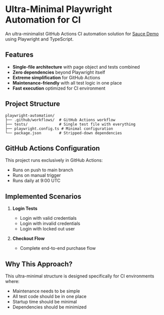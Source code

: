 # Ultra-Minimal Playwright Automation for CI

An ultra-minimalist GitHub Actions CI automation solution for [Sauce Demo](https://www.saucedemo.com/) using Playwright and TypeScript.

## Features

- **Single-file architecture** with page object and tests combined
- **Zero dependencies** beyond Playwright itself
- **Extreme simplification** for GitHub Actions
- **Maintenance-friendly** with all test logic in one place
- **Fast execution** optimized for CI environment

## Project Structure

```
playwright-automation/
├── .github/workflows/  # GitHub Actions workflow
├── tests/              # Single test file with everything
├── playwright.config.ts # Minimal configuration
└── package.json        # Stripped-down dependencies
```

## GitHub Actions Configuration

This project runs exclusively in GitHub Actions:

- Runs on push to main branch
- Runs on manual trigger
- Runs daily at 9:00 UTC

## Implemented Scenarios

1. **Login Tests**
   - Login with valid credentials
   - Login with invalid credentials
   - Login with locked out user

2. **Checkout Flow**
   - Complete end-to-end purchase flow

## Why This Approach?

This ultra-minimal structure is designed specifically for CI environments where:

- Maintenance needs to be simple
- All test code should be in one place
- Startup time should be minimal
- Dependencies should be minimized 
